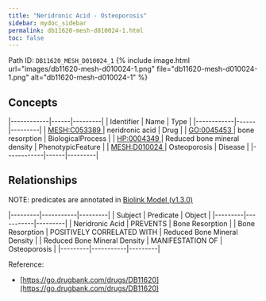 ```yaml
---
title: "Neridronic Acid - Osteoporosis"
sidebar: mydoc_sidebar
permalink: db11620-mesh-d010024-1.html
toc: false 
---
```



Path ID: `DB11620_MESH_D010024_1`
{% include image.html url="images/db11620-mesh-d010024-1.png" file="db11620-mesh-d010024-1.png" alt="db11620-mesh-d010024-1" %}

## Concepts

|------------|------|---------|
| Identifier | Name | Type    |
|------------|------|---------|
| <a href="https://identifiers.org/MESH:C053389">MESH:C053389 </a> | neridronic acid | Drug |
| <a href="https://identifiers.org/GO:0045453">GO:0045453 </a> | bone resorption | BiologicalProcess |
| <a href="https://identifiers.org/HP:0004349">HP:0004349 </a> | Reduced bone mineral density | PhenotypicFeature |
| <a href="https://identifiers.org/MESH:D010024">MESH:D010024 </a> | Osteoporosis | Disease |
|------------|------|---------|

## Relationships


NOTE: predicates are annotated in <a href="https://github.com/biolink/biolink-model/releases/tag/v1.3.0">Biolink Model (v1.3.0)</a>

|---------|-----------|---------|
| Subject | Predicate | Object  |
|---------|-----------|---------|
| Neridronic Acid | PREVENTS | Bone Resorption |
| Bone Resorption | POSITIVELY CORRELATED WITH | Reduced Bone Mineral Density |
| Reduced Bone Mineral Density | MANIFESTATION OF | Osteoporosis |
|---------|-----------|---------|

Reference: 
  - [https://go.drugbank.com/drugs/DB11620](https://go.drugbank.com/drugs/DB11620)
